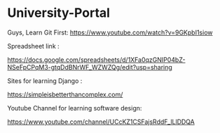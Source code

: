 # University-Portal

Guys, Learn Git First:
https://www.youtube.com/watch?v=9GKpbI1siow

Spreadsheet link :

https://docs.google.com/spreadsheets/d/1XFa0qzGNIP04bZ-NSeFpCPqM3-gtqDdBNrWF_WZWZQg/edit?usp=sharing

Sites for learning Django :

https://simpleisbetterthancomplex.com/

Youtube Channel for learning software design:

https://www.youtube.com/channel/UCcKZ1CSFajsRddF_lLlDDQA


